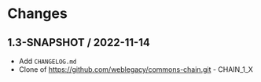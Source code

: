 # Changes

## 1.3-SNAPSHOT / 2022-11-14

* Add `CHANGELOG.md`
* Clone of <https://github.com/weblegacy/commons-chain.git> - CHAIN_1_X
